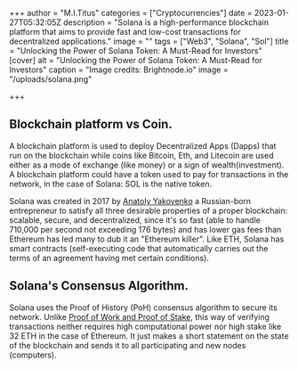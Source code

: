 +++
author = "M.I.Titus"
categories = ["Cryptocurrencies"]
date = 2023-01-27T05:32:05Z
description = "Solana is a high-performance blockchain platform that aims to provide fast and low-cost transactions for decentralized applications."
image = ""
tags = ["Web3", "Solana", "Sol"]
title = "Unlocking the Power of Solana Token: A Must-Read for Investors"
[cover]
alt = "Unlocking the Power of Solana Token: A Must-Read for Investors"
caption = "Image credits: Brightnode.io"
image = "/uploads/solana.png"

+++
## Blockchain platform vs Coin.

A blockchain platform is used to deploy Decentralized Apps (Dapps) that run on the blockchain while coins like Bitcoin, Eth, and Litecoin are used either as a mode of exchange (like money) or a sign of wealth(investment). A blockchain platform could have a token used to pay for transactions in the network, in the case of Solana: SOL is the native token.

Solana was created in 2017 by [Anatoly Yakovenko](https://www.crunchbase.com/person/anatoly-yakovenko) a Russian-born entrepreneur to satisfy all three desirable properties of a proper blockchain:  scalable, secure, and decentralized, since it's so fast (able to handle 710,000 per second not exceeding 176 bytes) and has lower gas fees than Ethereum has led many to dub it an "Ethereum killer". Like ETH, Solana has smart contracts (self-executing code that automatically carries out the terms of an agreement having met certain conditions).

## Solana's Consensus Algorithm.

Solana uses the Proof of History (PoH) consensus algorithm to secure its network. Unlike [Proof of Work and Proof of Stake](https://blog.bunnieabc.com/posts/the-great-etherum-merge/#proof-of-work-vs-proof-of-stake), this way of verifying transactions neither requires high computational power nor high stake like 32 ETH in the case of Ethereum. It just makes a short statement on the state of the blockchain and sends it to all participating and new nodes (computers).